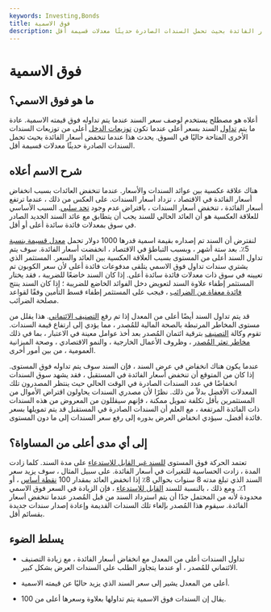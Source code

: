 ```yaml
---
keywords: Investing,Bonds
title: فوق الاسمية
description: أعلاه هو مصطلح يستخدم لوصف سعر السند عندما يتم تداوله فوق قيمته الاسمية. يحدث هذا عندما تنخفض أسعار الفائدة بحيث تحمل السندات الصادرة حديثًا معدلات قسيمة أقل.
---
```


# فوق الاسمية
## ما هو فوق الاسمي؟

أعلاه هو مصطلح يستخدم لوصف سعر السند عندما يتم تداوله فوق قيمته الاسمية. عادة ما يتم [تداول](/trade) السند بسعر أعلى عندما تكون [توزيعات الدخل](/distribution) أعلى من توزيعات السندات الأخرى المتاحة حاليًا في السوق. يحدث هذا عندما تنخفض أسعار الفائدة بحيث تحمل السندات الصادرة حديثًا معدلات قسيمة أقل.

## شرح الاسم أعلاه

هناك علاقة عكسية بين عوائد السندات والأسعار. عندما تنخفض العائدات بسبب انخفاض أسعار الفائدة في الاقتصاد ، تزداد أسعار السندات. على العكس من ذلك ، عندما ترتفع أسعار الفائدة ، تنخفض أسعار السندات ، بافتراض عدم وجود [تحد سلبي](/negative_convexity). السبب الأساسي للعلاقة العكسية هو أن العائد الحالي للسند يجب أن يتطابق مع عائد السند الجديد الصادر في سوق بمعدلات فائدة سائدة أعلى أو أقل.

لنفترض أن السند تم إصداره بقيمة اسمية قدرها 1000 دولار تحمل [معدل قسيمة بنسبة](/coupon-rate) 5٪. بعد ستة أشهر ، وبسبب التباطؤ في الاقتصاد ، انخفضت أسعار الفائدة. سوف يتم تداول السند أعلى من المستوى بسبب العلاقة العكسية بين العائد والسعر. المستثمر الذي يشتري سندات تداول فوق الاسمي يتلقى مدفوعات فائدة أعلى لأن سعر الكوبون تم تعيينه في سوق ذات معدلات فائدة سائدة أعلى. إذا كان السند خاضعًا للضريبة ، فقد يختار المستثمر إطفاء علاوة السند لتعويض دخل الفوائد الخاضع للضريبة ؛ إذا كان السند ينتج [فائدة معفاة من الضرائب](/taxexemptinterest) ، فيجب على المستثمر إطفاء قسط التأمين وفقًا لقواعد مصلحة الضرائب.

قد يتم تداول السند أيضًا أعلى من المعدل إذا تم رفع [التصنيف الائتماني](/creditrating). هذا يقلل من مستوى المخاطر المرتبطة بالصحة المالية للمُصدر ، مما يؤدي إلى ارتفاع قيمة السندات. تقوم وكالة [التصنيف](/bond-rating-agencies) بترقية ائتمان المُصدر بعد أخذ عوامل معينة في الاعتبار ، بما في ذلك [مخاطر تعثر المُصدر](/defaultrisk) ، وظروف الأعمال الخارجية ، والنمو الاقتصادي ، وصحة الميزانية العمومية ، من بين أمور أخرى.

عندما يكون هناك انخفاض في عرض السند ، فإن السند سوف يتم تداوله فوق المستوى. إذا كان من المتوقع أن تنخفض أسعار الفائدة في المستقبل ، فقد يشهد سوق السندات انخفاضًا في عدد السندات الصادرة في الوقت الحالي حيث ينتظر المصدرون تلك المعدلات الأفضل بدلاً من ذلك. نظرًا لأن مصدري السندات يحاولون اقتراض الأموال من المستثمرين بأقل تكلفة تمويل ممكنة ، فإنهم سيقللون من المعروض من هذه السندات ذات الفائدة المرتفعة ، مع العلم أن السندات الصادرة في المستقبل قد يتم تمويلها بسعر فائدة أفضل. سيؤدي انخفاض العرض بدوره إلى رفع سعر السندات إلى ما دون المستوى.

## إلى أي مدى أعلى من المساواة؟

تعتمد الحركة فوق المستوى [للسند غير القابل للاستدعاء](/noncallable) على مدة السند. كلما زادت المدة ، زادت الحساسية للتغيرات في أسعار الفائدة. على سبيل المثال ، سوف يزيد سعر السند الذي تبلغ مدته 8 سنوات بحوالي 8٪ إذا انخفض العائد بمقدار 100 [نقطة أساس](/basispoint) ، أو 1٪. ومع ذلك ، بالنسبة للسند [القابل للاستدعاء](/callablebond) ، فإن الزيادة في السعر فوق الاسمي محدودة لأنه من المحتمل جدًا أن يتم استرداد السند من قبل المُصدر عندما تنخفض أسعار الفائدة. سيقوم هذا المُصدر بإلغاء تلك السندات القديمة وإعادة إصدار سندات جديدة بقسائم أقل.

## يسلط الضوء

- تداول السندات أعلى من المعدل مع انخفاض أسعار الفائدة ، مع زيادة التصنيف الائتماني للمُصدر ، أو عندما يتجاوز الطلب على السندات العرض بشكل كبير.

- أعلى من المعدل يشير إلى سعر السند الذي يزيد حاليًا عن قيمته الاسمية.

- يقال إن السندات فوق الاسمية يتم تداولها بعلاوة وسعرها أعلى من 100.

